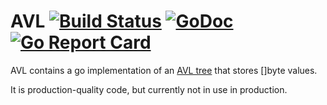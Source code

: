 # AVL [![Build Status](https://travis-ci.org/natefinch/avl.svg?branch=master)](https://travis-ci.org/natefinch/avl) [![GoDoc](https://godoc.org/github.com/natefinch/avl?status.svg)](https://godoc.org/github.com/natefinch/avl) [![Go Report Card](https://goreportcard.com/badge/github.com/natefinch/avl)](https://goreportcard.com/report/github.com/natefinch/avl)

AVL contains a go implementation of an [AVL tree](https://en.wikipedia.org/wiki/AVL_tree) that stores []byte values.

It is production-quality code, but currently not in use in production.

